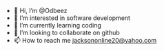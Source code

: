- 👋 Hi, I’m @Odbeez
- 👀 I’m interested in software development 
- 🌱 I’m currently learning coding
- 💞️ I’m looking to collaborate on github
- 📫 How to reach me jacksononline20@yahoo.com
